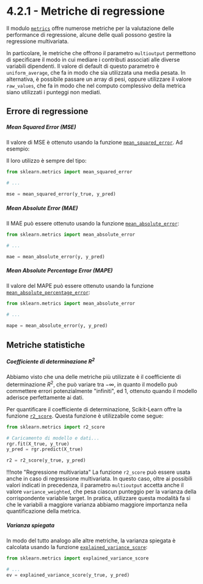 # 4.2.1 - Metriche di regressione

Il modulo [`metrics`](https://scikit-learn.org/stable/modules/classes.html#module-sklearn.metrics) offre numerose metriche per la valutazione delle performance di regressione, alcune delle quali possono gestire la regressione multivariata.

In particolare, le metriche che offrono il parametro `multioutput` permettono di specificare il modo in cui mediare i contributi associati alle diverse variabili dipendenti. Il valore di default di questo parametro è `uniform_average`, che fa in modo che sia utilizzata una media pesata. In alternativa, è possibile passare un array di pesi, oppure utilizzare il valore `raw_values`, che fa in modo che nel computo complessivo della metrica siano utilizzati i punteggi non mediati.

## Errore di regressione

##### Mean Squared Error (MSE)

Il valore di MSE è ottenuto usando la funzione [`mean_squared_error`](https://scikit-learn.org/stable/modules/generated/sklearn.metrics.mean_squared_error.html#sklearn.metrics.mean_squared_error). Ad esempio:

Il loro utilizzo è sempre del tipo:

```py
from sklearn.metrics import mean_squared_error

# ...

mse = mean_squared_error(y_true, y_pred)
```

##### Mean Absolute Error (MAE)

Il MAE può essere ottenuto usando la funzione [`mean_absolute_error`](https://scikit-learn.org/stable/modules/generated/sklearn.metrics.mean_absolute_error.html#sklearn.metrics.mean_absolute_error):

```py
from sklearn.metrics import mean_absolute_error

# ...

mae = mean_absolute_error(y, y_pred)
```

##### Mean Absolute Percentage Error (MAPE)

Il valore del MAPE può essere ottenuto usando la funzione [`mean_absolute_percentage_error`](https://scikit-learn.org/stable/modules/generated/sklearn.metrics.mean_absolute_percentage_error.html):

```py
from sklearn.metrics import mean_absolute_error

# ...

mape = mean_absolute_error(y, y_pred)
```

## Metriche statistiche

##### Coefficiente di determinazione $R^2$

Abbiamo visto che una delle metriche più utilizzate è il coefficiente di determinazione $R^2$, che può variare tra $- \infty$, in quanto il modello può commettere errori potenzialmente "infiniti", ed $1$, ottenuto quando il modello aderisce perfettamente ai dati.

Per quantificare il coefficiente di determinazione, Scikit-Learn offre la funzione [`r2_score`](https://scikit-learn.org/stable/modules/generated/sklearn.metrics.r2_score.html#sklearn.metrics.r2_score). Questa funzione è utilizzabile come segue:

```py
from sklearn.metrics import r2_score

# Caricamento di modello e dati...
rgr.fit(X_true, y_true)
y_pred = rgr.predict(X_true)

r2 = r2_score(y_true, y_pred)
```

!!!note "Regressione multivariata"
    La funzione `r2_score` può essere usata anche in caso di regressione multivariata. In questo caso, oltre ai possibili valori indicati in precedenza, il parametro `multioutput` accetta anche il valore `variance_weighted`, che pesa ciascun punteggio per la varianza della corrispondente variabile target. In pratica, utilizzare questa modalità fa sì che le variabili a maggiore varianza abbiamo maggiore importanza nella quantificazione della metrica.

##### Varianza spiegata

In modo del tutto analogo alle altre metriche, la varianza spiegata è calcolata usando la funzione [`explained_variance_score`](https://scikit-learn.org/stable/modules/generated/sklearn.metrics.explained_variance_score.html):

```py
from sklearn.metrics import explained_variance_score

# ...
ev = explained_variance_score(y_true, y_pred)
```
